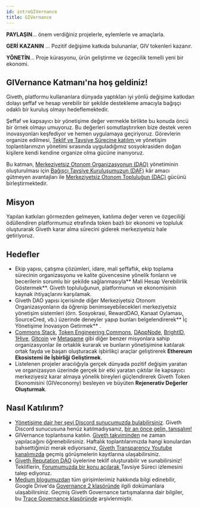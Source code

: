 ```yaml
---
id: introGIVernance
title: GIVernance
---
```

**PAYLAŞIN**... önem verdiğiniz projelerle, eylemlerle ve amaçlarla.

**GERİ KAZANIN** ... Pozitif değişime katkıda bulunanlar, GIV tokenleri kazanır.

**YÖNETİN**... Proje kürasyonu, ürün geliştirme ve özgecilik temelli yeni bir ekonomi.

## GIVernance Katmanı'na hoş geldiniz!

Giveth, platformu kullananlara dünyada yaptıkları iyi yönlü değişime katkıdan dolayı şeffaf ve hesap verebilir bir şekilde destekleme amacıyla bağışçı odaklı bir kuruluş olmayı hedeflemektedir.

Şeffaf ve kapsayıcı bir yönetişime değer vermekle birlikte bu konuda öncü bir örnek olmayı umuyoruz. Bu değerleri somutlaştırırken bize destek veren inovasyonları keşfediyor ve hemen uygulamaya geçiriyoruz. Görevlerin organize edilmesi, [Teklif ve Tavsiye Sürecine katılım ](https://forum.giveth.io/c/givernance/proposals) ve yönetişim toplantılarımızın yönetimi sırasında uyguladığımız sosyokrasiden doğan kişilere kendi kendine organize olma gücüne inanıyoruz.

Bu katman, [Merkeziyetsiz Otonom Organizasyonun (DAO)](https://aragon.1hive.org/#/giveth/) yönetiminin oluşturulması için [Bağışçı Tavsiye Kuruluşumuzun (DAF)](https://www.sdgimpactfund.org/giveth-foundation) kâr amacı gütmeyen avantajları ile [Merkeziyetsiz Otonom Topluluğun (DAC)](https://trace.giveth.io/community/giveth-dac) gücünü birleştirmektedir.

## Misyon

Yapılan katkıları görmezden gelmeyen, katılıma değer veren ve özgeciliği ödüllendiren platformumuz etrafında token bazlı bir ekonomi ve topluluk oluşturarak Giveth karar alma sürecini giderek merkeziyetsiz hale getiriyoruz.

## Hedefler

* Ekip yapısı, çatışma çözümleri, idare, mali şeffaflık, ekip toplama sürecinin organizasyonu ve kalite güvencesine yönelik fonların ve becerilerin sorumlu bir şekilde sağlanmasıyla** Mali Hesap Verebilirlik Göstermek**. Giveth topluluğunun, platformunun ve ekonomisinin kaynak ihtiyaçlarını karşılamak.
* Giveth DAO yapısı içerisinde diğer Merkeziyetsiz Otonom Organizasyonların da öğrenip benimseyebilecekleri merkeziyetsiz yönetişim sistemleri (örn. Sosyokrasi, RewardDAO, Kanaat Oylaması, SourceCred, vb.) üzerinde deneyler yapıp bunları belgelendirerek** İç Yönetişime İnovasyon Getirmek** .
* [Commons Stack](https://commonsstack.org/), [Token Engineering Commons](https://forum.tecommons.org/), [DAppNode](https://dappnode.io/), [BrightID](https://www.brightid.org/), [1Hive](https://about.1hive.org/), [Gitcoin](https://gitcoin.co/) ve [Metagame](https://wiki.metagame.wtf/) gibi diğer benzer misyonlara sahip organizasyonlar ile ortaklık kurarak ve bunların yönetişimine katılarak ortak fayda ve başarı oluşturacak işbirlikçi araçlar geliştirerek **Ethereum Ekosistemi ile İşbirliği Geliştirmek**.
* Listelenen projeler aracılığıyla gerçek dünyada pozitif değişim yaratan ve organizasyon üzerinde gerçek bir etki yaratan çıktılar ile kapsayıcı merkeziyesiz karar almaya yönelik bireyleri güçlendirerek Giveth Token Ekonomisini (GIVeconomy) besleyen ve büyüten **Rejenerativ Değerler Oluşturmak**.

## Nasıl Katılırım?

* [Yönetişime dair her şeyi Discord sunucumuzda bulabilirsiniz](https://discord.com/channels/679428761438912522/762764762164887562). Giveth Discord sunucusuna henüz katılmadıysanız, [bir an önce gelin, tanışalım!](https://discord.gg/965AGEaz)
* GIVernance toplantısına katılın. [Giveth takviminden](https://calendar.google.com/calendar/embed?src=givethdotio%40gmail.com&ctz=America%2FCosta_Rica) ne zaman yapılacağını öğrenebilirsiniz. Haftalık toplantılarımızda hangi konulardan bahsettiğimizi merak ediyorsanız, [Giveth Transparency Youtube kanalımızda](https://www.youtube.com/channel/UCdqmP4axeI1hNmX20aZsOwg) geçmiş görüşmelerin kayıtlarına ulaşabilirsiniz.
* [Giveth Reputation DAO](https://aragon.1hive.org/#/giveth/) üyelerine teklif oluşturabilir ve sunabilirsiniz! Tekliflerin, [Forumumuzda bir konu açılarak ](https://forum.giveth.io/) Tavsiye Süreci izlemesini talep ediyoruz.
* [Medium blogumuzdan](https://medium.com/giveth/) tüm girişimlerimiz hakkında bilgi edinebilir, Google Drive'da [Governance 2 klasöründe](https://drive.google.com/drive/folders/1Jv2xcYsbMTqmUtDOfWV6yT0vy51PVW1J?usp=sharing) ilgili dokümanlara ulaşabilirsiniz. Geçmiş Giveth Governance tartışmalarına dair bilgiler, bu [Trace Governance klasöründe](https://drive.google.com/drive/folders/15LF6NQx9KJDRtT1hACKIrNFr1rwAbAgZ?usp=sharing) arşivlenmiştir.